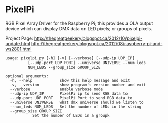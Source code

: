 PixelPi
=======
RGB Pixel Array Driver for the Raspberry Pi; this provides a OLA output device which can display DMX data on LED pixels; or groups of pixels.  

Project Page:
http://thegreatgeekery.blogspot.ca/2012/10/pixelpi-update.html
http://thegreatgeekery.blogspot.ca/2012/08/raspberry-pi-and-ws2801.html

	usage: pixelpi.py [-h] [-v] [--verbose] [--udp-ip UDP_IP]
			  [--udp-port UDP_PORT] --universe UNIVERSE --num_leds
			  NUM_LEDS --group_size GROUP_SIZE

	optional arguments:
	  -h, --help            show this help message and exit
	  -v, --version         show program's version number and exit
	  --verbose             enable verbose mode
	  --udp-ip UDP_IP       PixelPi ip to send RGB data to
	  --udp-port UDP_PORT   PixelPi Port to send RGB data to
	  --universe UNIVERSE   what dmx universe should we listen to
	  --num_leds NUM_LEDS   Set the number of LEDs in the string
	  --group_size GROUP_SIZE
				Set the number of LEDs in a groupk


